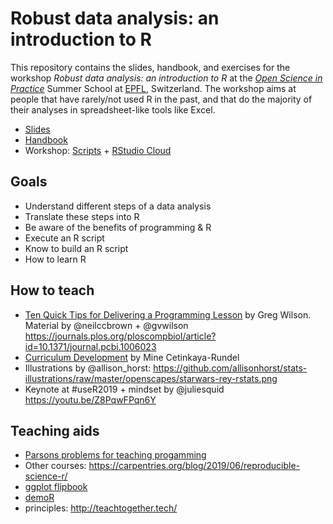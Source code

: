 # Robust data analysis: an introduction to R

This repository contains the slides, handbook, and exercises for the workshop _Robust data analysis: an introduction to R_ at the [_Open Science in Practice_](http://osip2019.epfl.ch/) Summer School at [EPFL](https://www.epfl.ch/en/), Switzerland. The workshop aims at people that have rarely/not used R in the past, and that do the majority of their analyses in spreadsheet-like tools like Excel.

- [Slides](https://sinarueeger.github.io/robust-data-analysis-with-r/slides-robust-da.html#1) 
- [Handbook](https://sinarueeger.github.io/robust-data-analysis-with-r/)
- Workshop: [Scripts](https://github.com/sinarueeger/robust-data-analysis-with-r/tree/master/workshop) + [RStudio Cloud](http://bit.ly/rds-rstudio)


## Goals

- Understand different steps of a data analysis
- Translate these steps into R
- Be aware of the benefits of programming & R
- Execute an R script
- Know to build an R script
- How to learn R

## How to teach
- [Ten Quick Tips for Delivering a Programming Lesson](http://third-bit.com/2019/06/15/10-quick-tips-for-delivering-a-programming-lesson.html) by Greg Wilson. Material by @neilccbrown + @gvwilson https://journals.plos.org/ploscompbiol/article?id=10.1371/journal.pcbi.1006023
- [Curriculum Development](https://twitter.com/dataandme/status/1140390752670965760) by Mine Cetinkaya-Rundel
- Illustrations by @allison_horst:  https://github.com/allisonhorst/stats-illustrations/raw/master/openscapes/starwars-rey-rstats.png
- Keynote at #useR2019 + mindset by @juliesquid https://youtu.be/Z8PqwFPqn6Y

## Teaching aids
- [Parsons problems for teaching progamming](https://github.com/rstudio/parsons)
- Other courses: https://carpentries.org/blog/2019/06/reproducible-science-r/
- [ggplot flipbook](https://github.com/EvaMaeRey/ggplot_flipbook)
- [demoR](https://github.com/kbodwin/demoR)
- principles: http://teachtogether.tech/
